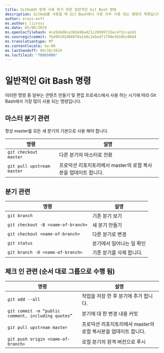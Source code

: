 ```yaml
---
title: GitHub와 함께 사용 하기 위한 일반적인 Git Bash 명령
description: GitHub를 사용할 때 Git Bash에서 가장 자주 사용 되는 명령의 목록입니다.
author: eross-msft
ms.author: lizross
ms.date: 05/06/2019
ms.openlocfilehash: 4ce5d4d8ce382e9ba421c20595715ec473cca241
ms.sourcegitcommit: f6490192d686f0a1e0c2ebe471f98e30105c0844
ms.translationtype: MT
ms.contentlocale: ko-KR
ms.lasthandoff: 09/10/2019
ms.locfileid: "70865000"
---
```

# <a name="common-git-bash-commands"></a>일반적인 Git Bash 명령

이러한 명령 중 일부는 콘텐츠 만들기 및 편집 프로세스에서 사용 하는 시기에 따라 Git Bash에서 가장 많이 사용 되는 명령입니다.

## <a name="master-branch-related"></a>마스터 분기 관련

항상 master를 모든 새 분기의 기본으로 사용 해야 합니다.

| 명령 | 설명 |
|---------|-------------|
| `git checkout master` | 다른 분기의 마스터로 전환 |
| `git pull upstream master` | 프로덕션 리포지토리에서 master의 로컬 복사본을 업데이트 합니다. |

## <a name="branch-related"></a>분기 관련

| 명령 | 설명 |
|---------|-------------|
| `git branch` | 기존 분기 보기 |
| `git checkout -B <name-of-branch>` | 새 분기 만들기 |
| `git checkout <name-of-branch>` | 다른 분기로 변경 |
| `git status` | 분기에서 일어나는 일 확인 |
| `git branch -D <name-of-branch>` | 기존 분기를 삭제 합니다. |

## <a name="check-in-related-done-as-a-group-in-order"></a>체크 인 관련 (순서 대로 그룹으로 수행 됨)

| 명령 | 설명 |
|---------|-------------|
| `git add --all` | 작업을 저장 한 후 분기에 추가 합니다. |
| `git commit -m “public comment, including quotes”` | 분기에 대 한 변경 내용 커밋 |
| `git pull upstream master` | 프로덕션 리포지토리에서 master의 로컬 복사본을 업데이트 합니다. |
| `git push origin <name-of-branch>` | 로컬 분기의 원격 버전으로 푸시 |